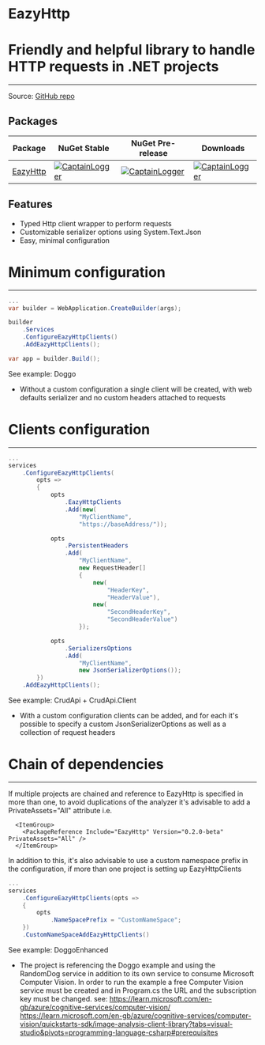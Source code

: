 # EazyHttp
Friendly and helpful library to handle HTTP requests in .NET projects
=====================================================================

------------------------------------------------------------------
Source: [GitHub repo](https://github.com/ceccomil/eazy-http)

Packages
--------
| Package | NuGet Stable | NuGet Pre-release | Downloads |
| ------- | ------------ | ----------------- | --------- | 
| [EazyHttp](https://www.nuget.org/packages/EazyHttp) | [![CaptainLogger](https://img.shields.io/nuget/v/EazyHttp.svg)](https://www.nuget.org/packages/EazyHttp) | [![CaptainLogger](https://img.shields.io/nuget/vpre/EazyHttp.svg)](https://www.nuget.org/packages/EazyHttp/) | [![CaptainLogger](https://img.shields.io/nuget/dt/EazyHttp.svg)](https://www.nuget.org/packages/EazyHttp/) |

Features
--------
- Typed Http client wrapper to perform requests
- Customizable serializer options using System.Text.Json
- Easy, minimal configuration

Minimum configuration
=====================================
-------------------------------------

```csharp
...
var builder = WebApplication.CreateBuilder(args);

builder
    .Services
    .ConfigureEazyHttpClients()
    .AddEazyHttpClients();

var app = builder.Build();
```
See example: Doggo
- Without a custom configuration a single client will be created, with web defaults serializer and no custom headers attached to requests

Clients configuration
=====================================
-------------------------------------

```csharp
...
services
    .ConfigureEazyHttpClients(
        opts =>
        {
            opts
                .EazyHttpClients
                .Add(new(
                    "MyClientName",
                    "https://baseAddress/"));

            opts
                .PersistentHeaders
                .Add(
                    "MyClientName",
                    new RequestHeader[]
                    {
                        new(
                            "HeaderKey",
                            "HeaderValue"),
                        new(
                            "SecondHeaderKey",
                            "SecondHeaderValue")
                    });

            opts
                .SerializersOptions
                .Add(
                    "MyClientName",
                    new JsonSerializerOptions());
        })
    .AddEazyHttpClients();
```
See example: CrudApi + CrudApi.Client
- With a custom configuration clients can be added, and for each it's possible to specify a custom JsonSerializerOptions as well as a collection of request headers

Chain of dependencies
=====================================
-------------------------------------

If multiple projects are chained and reference to EazyHttp is specified in more than one, to avoid duplications of the analyzer it's advisable to add a PrivateAssets="All" attribute
i.e.
```
  <ItemGroup>
    <PackageReference Include="EazyHttp" Version="0.2.0-beta" PrivateAssets="All" />
  </ItemGroup>
```

In addition to this, it's also advisable to use a custom namespace prefix in the configuration, if more than one project is setting up EazyHttpClients

```csharp
...
services
    .ConfigureEazyHttpClients(opts =>
    {
        opts
            .NameSpacePrefix = "CustomNameSpace";
    })
    .CustomNameSpaceAddEazyHttpClients()
```
See example: DoggoEnhanced
- The project is referencing the Doggo example and using the RandomDog service in addition to its own service to consume Microsoft Computer Vision.
In order to run the example a free Computer Vision service must be created and in Program.cs the URL and the subscription key must be changed.
see:
https://learn.microsoft.com/en-gb/azure/cognitive-services/computer-vision/
https://learn.microsoft.com/en-gb/azure/cognitive-services/computer-vision/quickstarts-sdk/image-analysis-client-library?tabs=visual-studio&pivots=programming-language-csharp#prerequisites


